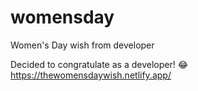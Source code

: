 # womensday
Women's Day wish from developer

Decided to congratulate as a developer! 😂 
https://thewomensdaywish.netlify.app/
